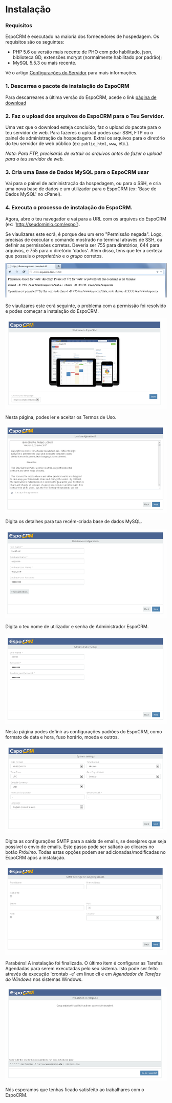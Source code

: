 # Instalação

### Requisitos
EspoCRM é executado na maioria dos fornecedores de hospedagem. Os requisitos são os seguintes:

* PHP 5.6 ou versão mais recente de PHO com pdo habilitado, json, biblioteca GD, extensões mcrypt (normalmente habilitado por padrão);
* MySQL 5.5.3 ou mais recente.

Vê o artigo [Configurações do Servidor](server-configuration.md) para mais informações.

### 1. Descarrea o pacote de instalação do EspoCRM
Para descarreares a última versão do EspoCRM, acede o link [página de download](http://www.espocrm.com/download/)

### 2. Faz o upload dos arquivos do EspoCRM para o Teu Servidor.

Uma vez que o download esteja concluído, faz o upload do pacote para o teu servidor de web. 
Para fazeres o upload podes usar SSH, FTP ou o painel de administração da hospedagem.
Extrai os arquivos para o diretório do teu servidor de web público (ex: `public_html`, `www`, etc.).

_Nota: Para FTP, precisarás de extrair os arquivos antes de fazer o upload para o teu servidor de web._

### 3. Cria uma Base de Dados MySQL para o EspoCRM usar

Vai para o painel de administração da hospedagem, ou para o SSH, e cria uma nova base de dados e um utilizador para o EspoCRM (ex: 'Base de Dados MySQL' no cPanel).

### 4. Executa o processo de instalação do EspoCRM.

Agora, abre o teu navegador e vai para a URL com os arquivos do EspoCRM (ex: 'http://seudominio.com/espo`).

Se viaulizares este ecrã, é porque deu um erro "Permissão negada". 
Logo, precisas de executar o comando mostrado no terminal através de SSH, ou definir as permissões corretas. 
Deveria ser 755 para diretórios, 644 para arquivos, e 755 para o diretório 'dados'. 
Além disso, tens que ter a certeza que possuis o _proprietário_ e o _grupo_ corretos.

![1](https://raw.githubusercontent.com/espocrm/documentation/master/docs/_static/images/administration/installation/1.png)

Se viaulizares este ecrã seguinte, o problema com a permissão foi resolvido e podes começar a instalação do EspoCRM.

![2](https://raw.githubusercontent.com/espocrm/documentation/master/docs/_static/images/administration/installation/2.png)

Nesta página, podes ler e aceitar os Termos de Uso.

![3](https://raw.githubusercontent.com/espocrm/documentation/master/docs/_static/images/administration/installation/3.png)

Digita os detalhes para tua recém-criada base de dados MySQL.

![4](https://raw.githubusercontent.com/espocrm/documentation/master/docs/_static/images/administration/installation/4.png)

Digita o teu nome de utilizador e senha de Administrador EspoCRM.

![5](https://raw.githubusercontent.com/espocrm/documentation/master/docs/_static/images/administration/installation/5.png)

Nesta página podes definir as configurações padrões do EspoCRM, como formato de data e hora, fuso horário, moeda e outros.

![6](https://raw.githubusercontent.com/espocrm/documentation/master/docs/_static/images/administration/installation/6.png)

Digita as configurações SMTP para a saída de emails, se desejares que seja possível o envio de emails. 
Este passo pode ser saltado ao clicares no botão _Próximo_. 
Todas estas opções podem ser adicionadas/modificadas no EspoCRM após a instalação.

![7](https://raw.githubusercontent.com/espocrm/documentation/master/docs/_static/images/administration/installation/7.png)

Parabéns! A instalação foi finalizada. 
O último item é configurar as Tarefas Agendadas para serem executadas pelo seu sistema. Isto pode ser feito através da execução 'crontab -e' em linux cli e em _Agendador de Tarefas do Windows_ nos sistemas Windows.

![8](https://raw.githubusercontent.com/espocrm/documentation/master/docs/_static/images/administration/installation/8.png)

Nós esperamos que tenhas ficado satisfeito ao trabalhares com o EspoCRM.







